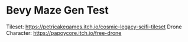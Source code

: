 # Bevy Maze Gen Test

Tileset: https://petricakegames.itch.io/cosmic-legacy-scifi-tileset
Drone Character: https://papoycore.itch.io/free-drone
